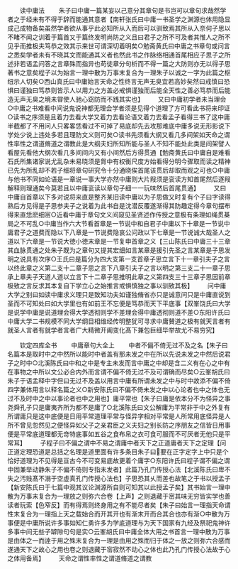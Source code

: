 <!-- { "loadSidebar": true } -->

　　读中庸法
　　朱子曰中庸一篇某妄以己意分其章句是书岂可以章句求哉然学者之于经未有不得于辞而能通其意者【南轩张氏曰中庸一书圣学之渊源也体用隐显成己成物备矣虽然学者欲从事乎此必知所从入而后可以驯致焉其所从入奈何子思以不睹不闻之训着于篇首又于篇终发明尚防之义且曰君子之所不可及者其惟人之所不见乎而推极夫笃恭之效其示来世可谓深切着明矣○勉斋黄氏曰中庸之书章句或问言之悉矣学者未有不晓其文而能通其义者也然此书之作脉络相通首尾相应子思子之所述非若语孟问答之言章殊而指异也苟徒章分句析而不得一篇之大防则亦无以得子思著书之意矣程子以为始言一理中散为万事末复合为一理朱子以诚之一字为此篇之枢纽示人切矣○西山真氏曰中庸始言天命之性终言无声无臭宜若高妙矣然曰戒慎曰恐惧曰谨独曰笃恭则皆示人以用力之方盖必戒惧谨独而后能全天性之善必笃恭而后能造无声无臭之境未甞使人驰心窈防而不践其实也】
　　又曰中庸初学者未当理会○中庸之书难看中间说鬼说神都无理会学者须是见得个道理了方可看此书将来印证○读书之序须是且着力去看大学又着力去看论语又着力去看孟子看得三书了这中庸半截都了不用问人只畧畧恁看过不可掉了易底却先去攻那难底中庸多说无形影说下学处少说上违处多若且理防文义则可矣○读书先须看大纲又看几多间架如天命之谓性率性之谓道脩道之谓教此是大纲夫妇所知所能与圣人不知不能处此类是间架譬人看屋先看他大纲次看几多间间内又有小间然后方得贯通【勉斋黄氏曰中庸自是难看石氏所集诸家说尤乱杂未易晓须是胷中有权衡尺度方始看得分明今骤取而读之精神已先为所乱却不若子细将章句研究令十分通晓俟首尾该贯后却取而观之可也○中庸与他书不同如论语是一章说一事大学亦然中庸则大片叚须是衮读方知首尾然后逐叚解释则理通矣今莫若且以中庸衮读以章句子细一一玩味然后首尾贯通】
　　又曰中庸自首章以下多对说将来直是整齐某旧读中庸以为子思做又时复有个子曰字读得熟后方见得是子思参夫子之说着为此书自是沈潜反覆遂渐得其防趣定得今章句摆布得来直恁麽细宻○近看中庸于章句文义间窥见圣贤述作传授之意极有条理如绳贯棊局之不可乱○中庸当作六大节看首章是一节说中和自君子中庸以下十章是一节说中庸君子之道费而隐以下八章是一节说费隐哀公问政以下七章是一节说诚大哉圣人之道以下六章是一节说大徳小徳末章是一节复申首章之义【三山陈氏曰中庸三十三章其血脉贯通之处朱子既为之章句又提其宏细如言某章是援引先圣之言某章是子思发明之说具有次序○王氏曰是篇分为四大支第一支首章子思立言下十一章引夫子之言以终此章之义第二支十二章子思之言下八章引夫子之言以明之第三支二十一章子思承上章夫子天道人道以立言下十二章子思推明此章之义第四支三十三章子思因前章极致之言反求其本复自下学立心之始推言戒惧慎独之事以驯致其极】
　　问中庸大学之别曰如读中庸求义理只是致知功夫如谨独脩省亦只是诚意问只是中庸直说到圣而不可知处曰如大学里也有如前王不忘便是笃恭而天下平底事【双峯饶氏曰大学是说学中庸是说道理会得大学透彻则学不差理会得中庸透彻则道不差○东阳许氏曰中庸大学二书规模不同大学纲目相维经传明整犹可寻求中庸賛道之极有就天言者有就圣人言者有就学者言者广大精微开阖变化髙下兼包巨细毕举故尤不易穷究】















　　钦定四库全书
　　中庸章句大全上
　　中者不偏不倚无过不及之名【朱子曰名篇本是取时中之中然所以能时中者盖有那未发之中在所以先说未发之中然后说君子之时中○北溪陈氏曰中和之中是专主未发而言中庸之中却是含二义有在心之中有在事物之中所以文公必合内外而言谓不偏不倚无过不及可谓确而尽矣○云峯胡氏曰朱子于语孟释中字但曰无过不及盖以用言中庸有所谓未发之中与时中故添不偏不倚四字兼体用言以释名篇之义○新安陈氏曰不偏不倚未发之中以心论者也中之体也无过不及时中之中以事论者也中之用也】庸平常也【朱子曰庸是依本分不为怪异之事尧舜孔子只是庸夷齐所为都不是庸了○北溪陈氏曰文公解庸为平常非于中之外复有所谓庸只是这中底便是日用平常道理平常与怪异字相对平常是人所常用底怪异是人所不曾见忽然见之便怪异如父子之亲君臣之义夫妇之别长防之序朋友之信皆日用事便是平常底道理都无竒特底事如五谷之食布帛之衣可食可服而不可厌者无他只是平常耳】
　　子程子曰不偏之谓中不易之谓庸中者天下之正道庸者天下之定理【问正道定理恐道是总括之名理是道里面有许多条目朱子曰要在正字定字上中只是个恰好道理为不见得是亘古今不可变易底故更着个庸字○东阳许氏曰程子谓不偏之谓中固兼举动静朱子不偏不倚则专指未发者】此篇乃孔门传授心法【北溪陈氏曰卑不失之汚贱髙不溺于空虚真孔门传授心法也】子思恐其乆而差也故笔之于书以授孟子【新安陈氏曰于七篇中观其议论渊源所自则可知其以此授孟子矣】其书始言一理中散为万事末复合为一理放之则弥六合卷【上声】之则退藏于宻其味无穷皆实学也善读者玩索【色窄反】而有得焉则终身用之有不能尽者矣【朱子曰始言一理指天命谓性末复合为一理指上天之载始合而开其开也有渐末开而合其合也亦有渐○中散为万事便是中庸所说许多事如知仁勇许多为学底道理与为天下国家有九经及祭祀鬼神许多事中间无些子罅隙句句是实○云峯胡氏曰中庸全体大用之书首言一理中散为万事是由体之一而逹于用之殊末复合为一理是由用之殊而归于体之一放之则弥六合感而遂通天下之故心之用也卷之则退藏于宻寂然不动心之体也此乃孔门传授心法故于心之体用备焉】
　　天命之谓性率性之谓道脩道之谓教
